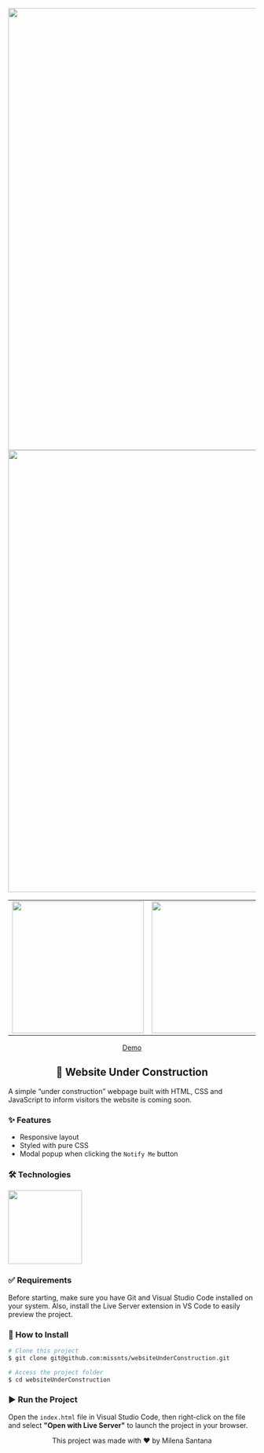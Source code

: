 <div align="center">
  <img src="https://github.com/stnmilena/websiteUnderConstruction/blob/master/assets/website-under-construction-screenshot.png?raw=true" width="900"/>
  <img src="https://github.com/stnmilena/websiteUnderConstruction/blob/master/assets/modal-screenshot.png?raw=true" width="900"/>

  <table>
  <tr>
    <td><img src="https://github.com/stnmilena/websiteUnderConstruction/blob/master/assets/mobile-website-screenshot.png?raw=true" width="268"/></td>
    <td><img src="https://github.com/stnmilena/websiteUnderConstruction/blob/master/assets/mobile-menu-screenshot.png?raw=true" width="268"/></td>
    <td><img src="https://github.com/stnmilena/websiteUnderConstruction/blob/master/assets/mobile-modal-screenshot.png?raw=true" width="268"/></td>
  </tr>
</table>

  <a href="https://sntmilena.github.io/websiteUnderConstruction/">Demo</a>
  
  <h2>🚧 Website Under Construction</h2>
</div>

<p>A simple “under construction” webpage built with HTML, CSS and JavaScript to inform visitors the website is coming soon.</p>

<h3>✨ Features</h3>

<ul>
  <li>Responsive layout</li>
  <li>Styled with pure CSS</li>
  <li>Modal popup when clicking the <code>Notify Me</code> button</li>
</ul>

<h3>🛠️ Technologies</h3>

<img width="150" src="https://skillicons.dev/icons?i=html,css,javascript,vscode"/>

<h3>✅ Requirements</h3>

<p>Before starting, make sure you have Git and Visual Studio Code installed on your system. Also, install the Live Server extension in VS Code to easily preview the project.</p>

<h3>🚀 How to Install</h3>

```bash
# Clone this project
$ git clone git@github.com:missnts/websiteUnderConstruction.git

# Access the project folder
$ cd websiteUnderConstruction
```

<h3>▶️ Run the Project</h3>

<p>Open the <code>index.html</code> file in Visual Studio Code, then right-click on the file and select <b>"Open with Live Server"</b> to launch the project in your browser.</p>

<div align="center">
  <span>This project was made with ❤️ by Milena Santana</span>
</div>
